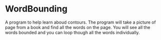 # WordBounding
A program to help learn aboud contours. The program will take a picture of page from a book and find all the words on the page. You will see all the words bounded and you can loop though all the words individually.
